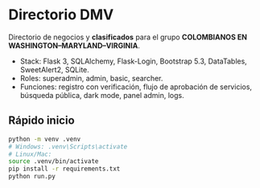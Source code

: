 # Directorio DMV

Directorio de negocios y **clasificados** para el grupo **COLOMBIANOS EN WASHINGTON–MARYLAND–VIRGINIA**.

- Stack: Flask 3, SQLAlchemy, Flask-Login, Bootstrap 5.3, DataTables, SweetAlert2, SQLite.
- Roles: superadmin, admin, basic, searcher.
- Funciones: registro con verificación, flujo de aprobación de servicios, búsqueda pública, dark mode, panel admin, logs.

## Rápido inicio
```bash
python -m venv .venv
# Windows: .venv\Scripts\activate
# Linux/Mac:
source .venv/bin/activate
pip install -r requirements.txt
python run.py
